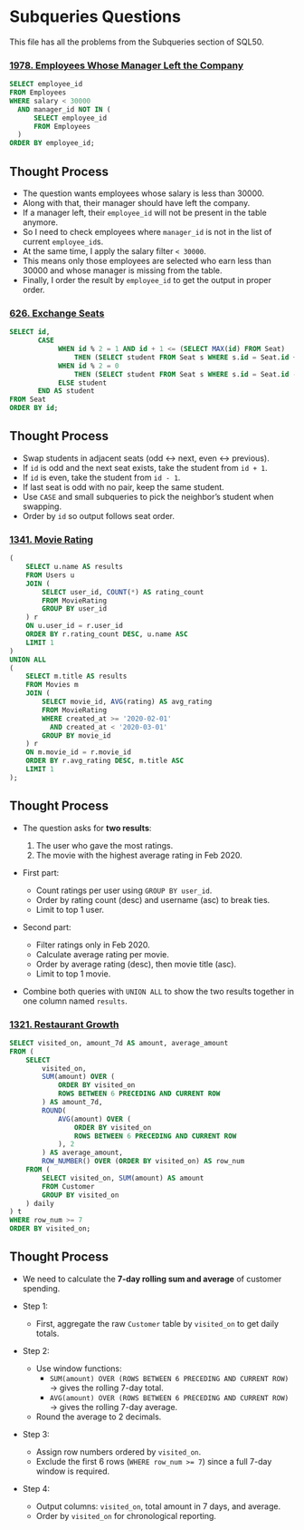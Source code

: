 # Subqueries Questions

This file has all the problems from the Subqueries section of SQL50.

### [1978. Employees Whose Manager Left the Company](https://leetcode.com/problems/employees-whose-manager-left-the-company/description/?envType=study-plan-v2&envId=top-sql-50)

```sql
SELECT employee_id
FROM Employees
WHERE salary < 30000
  AND manager_id NOT IN (
      SELECT employee_id 
      FROM Employees
  )
ORDER BY employee_id;
```
## Thought Process

- The question wants employees whose salary is less than 30000.  
- Along with that, their manager should have left the company.  
- If a manager left, their `employee_id` will not be present in the table anymore.  
- So I need to check employees where `manager_id` is not in the list of current `employee_id`s.  
- At the same time, I apply the salary filter `< 30000`.  
- This means only those employees are selected who earn less than 30000 and whose manager is missing from the table.  
- Finally, I order the result by `employee_id` to get the output in proper order.  

### [626. Exchange Seats](https://leetcode.com/problems/exchange-seats/description/?envType=study-plan-v2&envId=top-sql-50)

```sql
SELECT id,
       CASE 
            WHEN id % 2 = 1 AND id + 1 <= (SELECT MAX(id) FROM Seat)
                THEN (SELECT student FROM Seat s WHERE s.id = Seat.id + 1)
            WHEN id % 2 = 0
                THEN (SELECT student FROM Seat s WHERE s.id = Seat.id - 1)
            ELSE student
       END AS student
FROM Seat
ORDER BY id;
```
## Thought Process
- Swap students in adjacent seats (odd ↔ next, even ↔ previous).  
- If `id` is odd and the next seat exists, take the student from `id + 1`.  
- If `id` is even, take the student from `id - 1`.  
- If last seat is odd with no pair, keep the same student.  
- Use `CASE` and small subqueries to pick the neighbor’s student when swapping.  
- Order by `id` so output follows seat order.

### [1341. Movie Rating](https://leetcode.com/problems/movie-rating/description/?envType=study-plan-v2&envId=top-sql-50)

```sql
(
    SELECT u.name AS results
    FROM Users u
    JOIN (
        SELECT user_id, COUNT(*) AS rating_count 
        FROM MovieRating 
        GROUP BY user_id
    ) r  
    ON u.user_id = r.user_id 
    ORDER BY r.rating_count DESC, u.name ASC
    LIMIT 1
)
UNION ALL
(
    SELECT m.title AS results
    FROM Movies m 
    JOIN (
        SELECT movie_id, AVG(rating) AS avg_rating 
        FROM MovieRating
        WHERE created_at >= '2020-02-01'
          AND created_at < '2020-03-01' 
        GROUP BY movie_id
    ) r 
    ON m.movie_id = r.movie_id
    ORDER BY r.avg_rating DESC, m.title ASC
    LIMIT 1
);
```
## Thought Process
- The question asks for **two results**:  
  1. The user who gave the most ratings.  
  2. The movie with the highest average rating in Feb 2020.  

- First part:  
  - Count ratings per user using `GROUP BY user_id`.  
  - Order by rating count (desc) and username (asc) to break ties.  
  - Limit to top 1 user.  

- Second part:  
  - Filter ratings only in Feb 2020.  
  - Calculate average rating per movie.  
  - Order by average rating (desc), then movie title (asc).  
  - Limit to top 1 movie.  

- Combine both queries with `UNION ALL` to show the two results together in one column named `results`.  

### [1321. Restaurant Growth](https://leetcode.com/problems/restaurant-growth/description/?envType=study-plan-v2&envId=top-sql-50)

```sql
SELECT visited_on, amount_7d AS amount, average_amount
FROM (
    SELECT 
        visited_on,
        SUM(amount) OVER (
            ORDER BY visited_on
            ROWS BETWEEN 6 PRECEDING AND CURRENT ROW
        ) AS amount_7d,
        ROUND(
            AVG(amount) OVER (
                ORDER BY visited_on
                ROWS BETWEEN 6 PRECEDING AND CURRENT ROW
            ), 2
        ) AS average_amount,
        ROW_NUMBER() OVER (ORDER BY visited_on) AS row_num
    FROM (
        SELECT visited_on, SUM(amount) AS amount
        FROM Customer
        GROUP BY visited_on
    ) daily
) t
WHERE row_num >= 7
ORDER BY visited_on;
```
## Thought Process
- We need to calculate the **7-day rolling sum and average** of customer spending.  

- Step 1:  
  - First, aggregate the raw `Customer` table by `visited_on` to get daily totals.  

- Step 2:  
  - Use window functions:  
    - `SUM(amount) OVER (ROWS BETWEEN 6 PRECEDING AND CURRENT ROW)` → gives the rolling 7-day total.  
    - `AVG(amount) OVER (ROWS BETWEEN 6 PRECEDING AND CURRENT ROW)` → gives the rolling 7-day average.  
  - Round the average to 2 decimals.  

- Step 3:  
  - Assign row numbers ordered by `visited_on`.  
  - Exclude the first 6 rows (`WHERE row_num >= 7`) since a full 7-day window is required.  

- Step 4:  
  - Output columns: `visited_on`, total amount in 7 days, and average.  
  - Order by `visited_on` for chronological reporting.  
